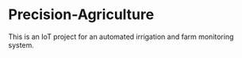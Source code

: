# Precision-Agriculture
This is an IoT project for an automated irrigation and farm monitoring system.
